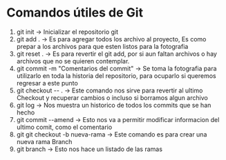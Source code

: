# Comandos útiles de Git
1. git init             -> Inicializar el repositorio git
2. git add .            -> Es para agregar todos los archivo al proyecto, Es como prepar a los archivos para que esten listos para la fotografia
3. git reset .          -> Es para revertir el git add, por si aun faltan archivos o hay archivos que no se quieren contemplar.
4. git commit -m "Comentarios del commit" -> Se toma la fotografia para utilizarlo en toda la historia del repositorio, para ocuparlo si queremos regresar a este punto
5. git checkout -- .    -> Este comando nos sirve para revertir al ultimo Checkout y recuperar cambios o incluso si borramos algun archivo
6. git log              -> Nos muestra un historico de todos los commits que se han hecho
7. git commit --amend   -> Esto nos va a permitir modificar informacion del ultimo comit, como el comentario
8. git git checkout -b nueva-rama -> Este comando es para crear una nueva rama Branch
9. git branch           -> Esto nos hace un listado de las ramas